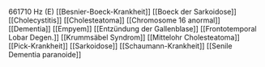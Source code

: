 661710 Hz (E)
[[Besnier-Boeck-Krankheit]]
[[Boeck der Sarkoidose]]
[[Cholecystitis]]
[[Cholesteatoma]]
[[Chromosome 16 anormal]]
[[Dementia]]
[[Empyem]]
[[Entzündung der Gallenblase]]
[[Frontotemporal Lobar Degen.]]
[[Krummsäbel Syndrom]]
[[Mittelohr Cholesteatoma]]
[[Pick-Krankheit]]
[[Sarkoidose]]
[[Schaumann-Krankheit]]
[[Senile Dementia paranoide]]